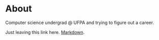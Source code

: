 # About

Computer science undergrad @ UFPA and trying to figure out a career.

Just leaving this link here. [Markdown](https://guides.github.com/features/mastering-markdown/).
